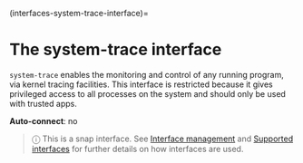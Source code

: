 (interfaces-system-trace-interface)=
# The system-trace interface

`system-trace` enables the monitoring and control of any running program, via kernel tracing facilities. This interface is restricted because it gives privileged access to all processes on the system and should only be used with trusted apps.

**Auto-connect**: no

> ⓘ  This is a snap interface. See [Interface management](/) and [Supported interfaces](/interfaces/index) for further details on how interfaces are used.

